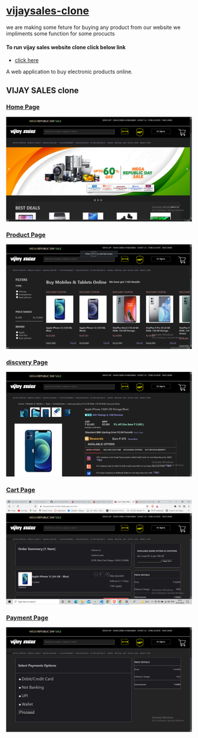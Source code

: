 <a href="https://focused-pike-a1a3fc.netlify.app/"><h1>vijaysales-clone</h1></a>


<p> we are making some feture for buying any product from our website we impliments some function for some procucts </p>

<h4> To run vijay sales website clone click below link</h4>
<ul> <li><a href="https://vibrant-allen-caf254.netlify.app/ "> click here </a></li> </ul>

<div> <p> A web application to buy electronic products online.</p></div>
<div>
<h2> VIJAY SALES clone </h2>

<div><a href="https://focused-pike-a1a3fc.netlify.app/" > <h3> Home Page </h3> 
  
  <img src="https://github.com/RAHULANN/vijay-Sales-project/blob/main/readmi%20img/Screenshot%20(857).png"/>
  </a></div>

<a href="https://focused-pike-a1a3fc.netlify.app/category.html" ><div> <h3>Product Page </h3> 
  
  <img src="https://github.com/RAHULANN/vijay-Sales-project/blob/main/readmi%20img/Screenshot%20(859).png"/>
  </div></a>

<a href=" https://focused-pike-a1a3fc.netlify.app/uniqueproduct"><div> <h3> discvery Page </h3> 
  
  <img src="https://github.com/RAHULANN/vijay-Sales-project/blob/main/readmi%20img/Screenshot%20(858).png"/>
  </div></a>
  
  <a href="https://focused-pike-a1a3fc.netlify.app/cart.html" ><div> <h3> Cart Page </h3> 
  
  <img src="https://github.com/RAHULANN/vijay-Sales-project/blob/main/readmi%20img/Screenshot%20(863).png"/>
  </div></a>
  
   <a href="https://focused-pike-a1a3fc.netlify.app/payments.html"><div> <h3> Payment Page </h3> 
  
  <img src="https://github.com/RAHULANN/vijay-Sales-project/blob/main/readmi%20img/Screenshot%20(862).png"/>
  </div></a>
</div>
